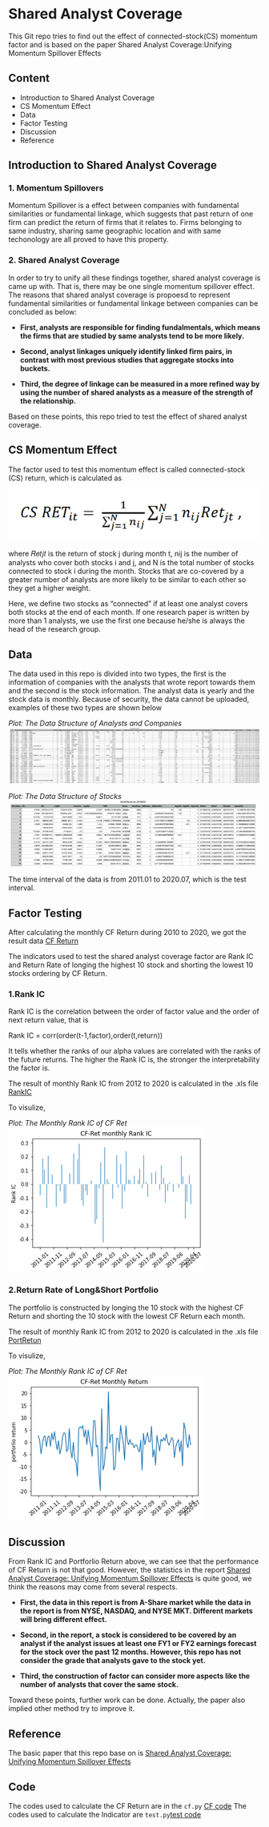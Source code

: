 # Shared Analyst Coverage
This Git repo tries to find out the effect of connected-stock(CS) momentum factor and is based on the paper Shared Analyst Coverage:Unifying Momentum Spillover Effects

## Content
* Introduction to Shared Analyst Coverage 
* CS Momentum Effect
* Data
* Factor Testing
* Discussion
* Reference

## Introduction to Shared Analyst Coverage
### 1. Momentum Spillovers
Momentum Spillover is a effect between companies with fundamental similarities or fundamental linkage, which suggests that past return of one firm can predict the return of firms that it relates to. Firms belonging to same industry, sharing same geographic location  and with same techonology are all proved to have this property. 

### 2. Shared Analyst Coverage
In order to try to unify all these findings together, shared analyst coverage is came up with. That is, there may be one single momentum spillover effect. The reasons that shared analyst coverage is propoesd to represent fundamental similarities or fundamental linkage between companies can be concluded as below:

* **First, analysts are responsible for finding fundalmentals, which means the firms that are studied by same analysts tend to be more likely.**

* **Second, analyst linkages uniquely identify linked firm pairs, in contrast with most previous studies that aggregate stocks into buckets.**

* **Third, the degree of linkage can be measured in a more refined way by using the number of shared analysts as a measure of the strength of the relationship.**

Based on these points, this repo tried to test the effect of shared analyst coverage.

## CS Momentum Effect
The factor used to test this momentum effect is called connected-stock (CS) return, which is calculated as 
![CF Formula](https://github.com/algo21-116010293/Assignment2/blob/main/Others/CS_RET.png)
 
where 𝑅𝑒𝑡𝑗𝑡 is the return of stock j during month t, nij is the number of analysts who cover both stocks i and j, and N is the total number of stocks connected to stock i during the month. Stocks that are co-covered by a greater number of analysts are more likely to be similar to each other so they get a higher weight.

Here, we define two stocks as “connected” if at least one analyst covers both stocks at the end of each month. If one research paper is written by more than 1 analysts, we use the first one because he/she is always the head of the research group. 

## Data
The data used in this repo is divided into two types, the first is the information of companies with the analysts that wrote report towards them and the second is the stock information. The analyst data is yearly and the stock data is monthly. Because of security, the data cannot be uploaded, examples of these two types are shown below

*Plot: The Data Structure of Analysts and Companies*  
![AnalystTable](https://github.com/algo21-116010293/Assignment2/blob/main/Data/Analyst_Info.png) 

*Plot: The Data Structure of Stocks*  
![StockTable](https://github.com/algo21-116010293/Assignment2/blob/main/Data/Stock_Info.png) 

The time interval of the data is from 2011.01 to 2020.07, which is the test interval. 

## Factor Testing
After calculating the monthly CF Return during 2010 to 2020, we got the result data [CF Return](https://github.com/algo21-116010293/Assignment2/blob/main/CF_Ret.xls) 

The indicators used to test the shared analyst coverage factor are Rank IC and Return Rate of longing the highest 10 stock and shorting the lowest 10 stocks ordering by CF Return.

### 1.Rank IC 
Rank IC is the correlation between the order of factor value and the order of next return value, that is 

Rank IC = corr(order(t-1,factor),order(t,return)) 

It tells whether the ranks of our alpha values are correlated with the ranks of the future returns. The higher the Rank IC is, the stronger the interpretability the factor is. 

The result of monthly Rank IC from 2012 to 2020 is calculated in the .xls file [RankIC](https://github.com/algo21-116010293/Assignment2/blob/main/Testing%20Result/IC_result.xls)

To visulize, 

*Plot: The Monthly Rank IC of CF Ret*  
![Rank IC](https://github.com/algo21-116010293/Assignment2/blob/main/Testing%20Result/RankIC.png) 

### 2.Return Rate of Long&Short Portfolio
The portfolio is constructed by longing the 10 stock with the highest CF Return and shorting the 10 stock with the lowest CF Return each month.

The result of monthly Rank IC from 2012 to 2020 is calculated in the .xls file [PortRetun](https://github.com/algo21-116010293/Assignment2/blob/main/Testing%20Result/portRet_result.xls)

To visulize, 

*Plot: The Monthly Rank IC of CF Ret*  
![Port Return](https://github.com/algo21-116010293/Assignment2/blob/main/Testing%20Result/Return.png)

## Discussion
From Rank IC and Portforlio Return above, we can see that the performance of CF Return is not that good. However, the statistics in the report [Shared Analyst Coverage:
Unifying Momentum Spillover Effects](https://github.com/algo21-116010293/Assignment2/blob/main/Shared%20Analyst%20Coverage%20Unifying%20Momentum%20Spillover%20Effects.pdf) is quite good, we think the reasons may come from several respects. 

* **First, the data in this report is from A-Share market while the data in the report is from NYSE, NASDAQ, and NYSE MKT. Different markets will bring different effect.**

* **Second, in the report, a stock is considered to be covered by an analyst if the analyst issues at least one FY1 or FY2 earnings forecast for the stock over the past 12 months. However, this repo has not consider the grade that analysts gave to the stock yet.**

* **Third, the construction of factor can consider more aspects like the number of analysts that cover the same stock.**

Toward these points, further work can be done. Actually, the paper also implied other method try to improve it. 

## Reference
The basic paper that this repo base on is [Shared Analyst Coverage:
Unifying Momentum Spillover Effects](https://github.com/algo21-116010293/Assignment2/blob/main/Shared%20Analyst%20Coverage%20Unifying%20Momentum%20Spillover%20Effects.pdf)

## Code
The codes used to calculate the CF Return are in the `cf.py` [CF code](https://github.com/algo21-116010293/Assignment2/blob/main/Code/cf.py) 
The codes used to calculate the Indicator are `test.py`[test code](https://github.com/algo21-116010293/Assignment2/blob/main/Code/test.py) 
